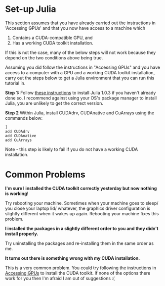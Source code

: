 # Set-up Julia

This section assumes that you have already carried out the instructions in 'Accessing GPUs' and that you now have access to a machine which

1. Contains a CUDA-compatible GPU, and
2. Has a working CUDA toolkit installation.

If this is not the case, many of the below steps will not work because they depend on the two conditions above being true.

Assuming you did follow the instructions in "Accessing GPUs" and you have access to a computer with a GPU and a working CUDA toolkit installation, carry out the steps below to get a Julia environment that you can run this tutorial in.

**Step 1:** Follow [these instructions](https://julialang.org/downloads/) to install Julia 1.0.3 if you haven't already done so. I recommend against using your OS's package manager to install Julia, you are unlikely to get the correct version.

**Step 2** Within Julia, install CUDAdrv, CUDAnative and CuArrays using the commands below:

```
]
add CUDAdrv
add CUDAnative
add CuArrays
```

Note - this step is likely to fail if you do not have a working CUDA installation.

# Common Problems

**I'm sure I installed the CUDA toolkit correctly yesterday but now nothing is working!**

Try rebooting your machine. Sometimes when your machine goes to sleep/ you close your laptop lid/ whatever, the graphics driver configuration is slightly different when it wakes up again. Rebooting your machine fixes this problem.

**I installed the packages in a slightly different order to you and they didn't install properly.**

Try uninstalling the packages and re-installing them in the same order as me.

**It turns out there is something wrong with my CUDA installation.**

This is a very common problem. You could try following the instructions in [Accessing GPUs](Accessing_GPUs.md) to install the CUDA toolkit. If none of the options there work for you then I'm afraid I am out of suggestions :(
